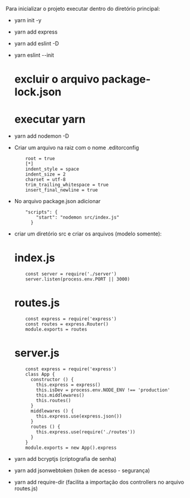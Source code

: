 Para inicializar o projeto executar dentro do diretório principal:

- yarn init -y

- yarn add express

- yarn add eslint -D

- yarn eslint --init

  # excluir o arquivo package-lock.json

  # executar yarn

- yarn add nodemon -D

- Criar um arquivo na raiz com o nome .editorconfig

          root = true
          [*]
          indent_style = space
          indent_size = 2
          charset = utf-8
          trim_trailing_whitespace = true
          insert_final_newline = true

- No arquivo package.json adicionar

          "scripts": {
              "start": "nodemon src/index.js"
            }

- criar um diretório src e criar os arquivos (modelo somente):

  # index.js

          const server = require('./server')
          server.listen(process.env.PORT || 3000)

  # routes.js

          const express = require('express')
          const routes = express.Router()
          module.exports = routes

  # server.js

          const express = require('express')
          class App {
            constructor () {
              this.express = express()
              this.isDev = process.env.NODE_ENV !== 'production'
              this.middlewares()
              this.routes()
            }
            middlewares () {
              this.express.use(express.json())
            }
            routes () {
              this.express.use(require('./routes'))
            }
          }
          module.exports = new App().express

- yarn add bcryptjs (criptografia de senha)

- yarn add jsonwebtoken (token de acesso - segurança)

- yarn add require-dir (facilita a importação dos controllers no arquivo routes.js)
